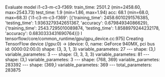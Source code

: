 Evaluate model
i1-c3-m-c3-f369:
    train_time:    2501.2 (min=2458.60, max=2543.73)
    test_time:    1.9 (min=1.86, max=1.94)
    acc:        68.1 (min=68.0, max=68.3)
{'i1-c3-m-c3-f369': [{'training_time': 2458.6010291576385, 'testing_time': 1.9363279342651367, 'accuracy': 0.67984934086629}, {'training_time': 2543.7295010089874, 'testing_time': 1.8588979244232178, 'accuracy': 0.6830333431690764}]}
I tensorflow/core/common_runtime/gpu/gpu_device.cc:975] Creating TensorFlow device (/gpu:0) -> (device: 0, name: GeForce 940MX, pci bus id: 0000:02:00.0)
    shape: (3, 3, 1, 3)
    variable_parametes: 27
    ---
    shape: (3,)
    variable_parametes: 3
    ---
    shape: (3, 3, 3, 3)
    variable_parametes: 81
    ---
    shape: (3,)
    variable_parametes: 3
    ---
    shape: (768, 369)
    variable_parametes: 283392
    ---
    shape: (369,)
    variable_parametes: 369
    ---
total_parameters: 283875
